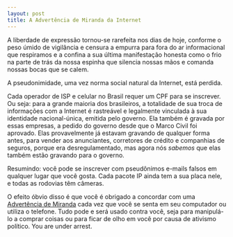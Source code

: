 ```yaml
---
layout: post
title: A Advertência de Miranda da Internet
---
```



A liberdade de expressão tornou-se rarefeita nos dias de hoje, conforme o peso úmido de vigilância e censura a empurra para fora do ar informacional que respiramos e a confina a sua última manifestação honesta como o frio na parte de trás da nossa espinha que silencia nossas mãos e comanda nossas bocas que se calem.

A pseudonimidade, uma vez norma social natural da Internet, está perdida.

Cada operador de ISP e celular no Brasil requer um CPF para se inscrever. Ou seja: para a grande maioria dos brasileiros, a totalidade de sua troca de informações com a Internet é rastreável e legalmente vinculada à sua identidade nacional-única, emitida pelo governo. Ela também é gravada por essas empresas, a pedido do governo desde que o Marco Civil foi aprovado. Elas provavelmente já estavam gravando de qualquer forma antes, para vender aos anunciantes, corretores de crédito e companhias de seguros, porque era desregulamentado, mas agora nós *sabemos* que elas também estão gravando para o governo.

Resumindo: você pode se inscrever com pseudônimos e-mails falsos em qualquer lugar que você gosta. Cada pacote IP ainda tem a sua placa nele, e todas as rodovias têm câmeras.

O efeito óbvio disso é que você é obrigado a concordar com uma [Advertência de Miranda](https://pt.wikipedia.org/wiki/Advert%C3%AAncia_de_Miranda) cada vez que você se senta em seu computador ou utiliza o telefone. Tudo pode e será usado contra você, seja para manipulá-lo a comprar coisas ou para ficar de olho em você por causa de ativismo político. You are under arrest.
